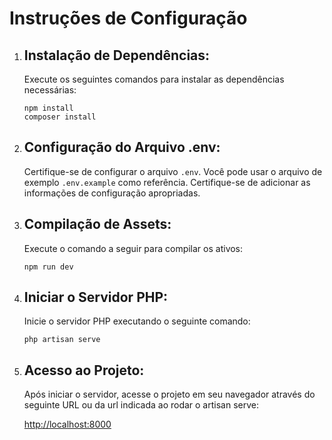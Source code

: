 <!DOCTYPE html>
<html lang="en">
<head>
    <meta charset="UTF-8">
    <meta name="viewport" content="width=device-width, initial-scale=1.0">
</head>
<body>
    <h1>Instruções de Configuração</h1>
    <ol>
        <li>
            <h2>Instalação de Dependências:</h2>
            <p>Execute os seguintes comandos para instalar as dependências necessárias:</p>
            <pre><code>npm install<br>composer install</code></pre>
        </li>
        <li>
            <h2>Configuração do Arquivo .env:</h2>
            <p>Certifique-se de configurar o arquivo <code>.env</code>. Você pode usar o arquivo de exemplo <code>.env.example</code> como referência. Certifique-se de adicionar as informações de configuração apropriadas.</p>
        </li>
        <li>
            <h2>Compilação de Assets:</h2>
            <p>Execute o comando a seguir para compilar os ativos:</p>
            <pre><code>npm run dev</code></pre>
        </li>
        <li>
            <h2>Iniciar o Servidor PHP:</h2>
            <p>Inicie o servidor PHP executando o seguinte comando:</p>
            <pre><code>php artisan serve</code></pre>
        </li>
        <li>
            <h2>Acesso ao Projeto:</h2>
            <p>Após iniciar o servidor, acesse o projeto em seu navegador através do seguinte URL ou da url indicada ao rodar o artisan serve:</p>
            <p><a href="http://localhost:8000">http://localhost:8000</a></p>
        </li>
    </ol>
</body>
</html>
